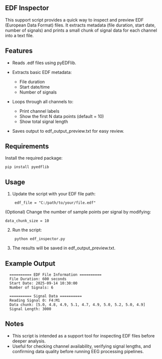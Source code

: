 ## EDF Inspector
This support script provides a quick way to inspect and preview EDF (European Data Format) files. It extracts metadata (file duration, start date, number of signals) and prints a small chunk of signal data for each channel into a text file.

## Features
- Reads .edf files using pyEDFlib.
- Extracts basic EDF metadata:
   - File duration
   - Start date/time
   - Number of signals

- Loops through all channels to:
    - Print channel labels
    - Show the first N data points (default = 10)
    - Show total signal length

- Saves output to edf_output_preview.txt for easy review.

## Requirements
Install the required package:

    pip install pyedflib

## Usage
1. Update the script with your EDF file path:

        edf_file = "C:/path/to/your/file.edf"

(Optional) Change the number of sample points per signal by modifying:

    data_chunk_size = 10

2. Run the script:

        python edf_inspector.py

3. The results will be saved in edf_output_preview.txt.

## Example Output

      ========== EDF File Information ==========
      File Duration: 600 seconds
      Start Date: 2025-09-14 10:30:00
      Number of Signals: 6

      ========== Signal Data ==========
      Reading Signal 0: F4:M1
      Data chunk: [5.0, 4.8, 4.9, 5.1, 4.7, 4.9, 5.0, 5.2, 5.0, 4.9]
      Signal Length: 3000

## Notes
- This script is intended as a support tool for inspecting EDF files before deeper analysis.
- Useful for checking channel availability, verifying signal lengths, and confirming data quality before running EEG processing pipelines.

